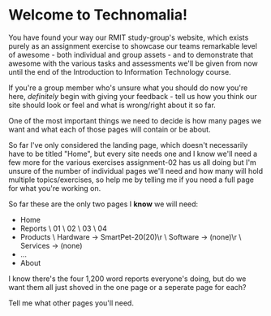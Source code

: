 # Welcome to Technomalia!

You have found your way our RMIT study-group's website, which exists purely as an assignment exercise to showcase our teams remarkable level of awesome - both individual and group assets - and to demonstrate that awesome with the various tasks and assessments we'll be given from now until the end of the Introduction to Information Technology course.

If you're a group member who's unsure what you should do now you're here, <i>definitely</i> begin with giving your feedback - tell us how you think our site should look or feel and what is wrong/right about it so far.

One of the most important things we need to decide is how many pages we want and what each of those pages will contain or be about.

So far I've only considered the landing page, which doesn't necessarily have to be titled "Home", but every site needs one and I know we'll need a few more for the various exercises assignment-02 has us all doing but I'm unsure of the number of individual pages we'll need and how many will hold multiple topics/exercises, so help me by telling me if you need a full page for what you're working on.

So far these are the only two pages I <b>know</b> we will need:

- Home
- Reports \\ 01 \\ 02 \\ 03 \\ 04
- Products \\ Hardware -> SmartPet-20(20)\r
            \\ Software -> (none)\r
            \\ Services -> (none)
- ...
- About

I know there's the four 1,200 word reports everyone's doing, but do we want them all just shoved in the one page or a seperate page for each?

Tell me what other pages you'll need.
